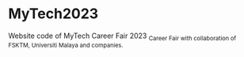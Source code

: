 # MyTech2023
Website code of MyTech Career Fair 2023
<sub>
Career Fair with collaboration of FSKTM, Universiti Malaya and companies.
</sub>
